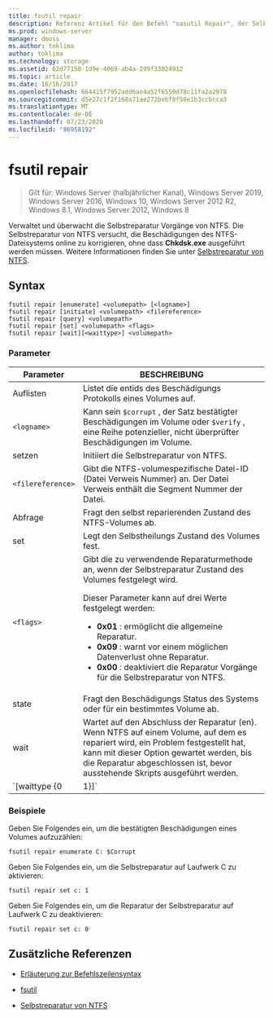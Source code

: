 ```yaml
---
title: fsutil repair
description: Referenz Artikel für den Befehl "sasutil Repair", der Selbstreparatur Vorgänge für NTFS verwaltet und überwacht.
ms.prod: windows-server
manager: dmoss
ms.author: toklima
author: toklima
ms.technology: storage
ms.assetid: 62d77150-1d9e-4069-ab4a-299f33024912
ms.topic: article
ms.date: 10/16/2017
ms.openlocfilehash: 664415f7952add6ae4a52f6550d78c11fa2a2978
ms.sourcegitcommit: d5e27c1f2f168a71ae272bebf8f50e1b3ccbcca3
ms.translationtype: MT
ms.contentlocale: de-DE
ms.lasthandoff: 07/23/2020
ms.locfileid: "86958192"
---
```

# <a name="fsutil-repair"></a>fsutil repair

> Gilt für: Windows Server (halbjährlicher Kanal), Windows Server 2019, Windows Server 2016, Windows 10, Windows Server 2012 R2, Windows 8.1, Windows Server 2012, Windows 8

Verwaltet und überwacht die Selbstreparatur Vorgänge von NTFS. Die Selbstreparatur von NTFS versucht, die Beschädigungen des NTFS-Dateisystems online zu korrigieren, ohne dass **Chkdsk.exe** ausgeführt werden müssen. Weitere Informationen finden Sie unter [Selbstreparatur von NTFS](/previous-versions/windows/it-pro/windows-server-2008-r2-and-2008/cc771388(v=ws.10)).

## <a name="syntax"></a>Syntax

```
fsutil repair [enumerate] <volumepath> [<logname>]
fsutil repair [initiate] <volumepath> <filereference>
fsutil repair [query] <volumepath>
fsutil repair [set] <volumepath> <flags>
fsutil repair [wait][<waittype>] <volumepath>

```

### <a name="parameters"></a>Parameter

| Parameter | BESCHREIBUNG |
| --------- | ----------- |
| Auflisten | Listet die entids des Beschädigungs Protokolls eines Volumes auf. |
| `<logname>` | Kann sein `$corrupt` , der Satz bestätigter Beschädigungen im Volume oder `$verify` , eine Reihe potenzieller, nicht überprüfter Beschädigungen im Volume. |
| setzen | Initiiert die Selbstreparatur von NTFS. |
| `<filereference>` | Gibt die NTFS-volumespezifische Datei-ID (Datei Verweis Nummer) an. Der Datei Verweis enthält die Segment Nummer der Datei. |
| Abfrage | Fragt den selbst reparierenden Zustand des NTFS-Volumes ab. |
| set | Legt den Selbstheilungs Zustand des Volumes fest. |
| `<flags>` | Gibt die zu verwendende Reparaturmethode an, wenn der Selbstreparatur Zustand des Volumes festgelegt wird.<p>Dieser Parameter kann auf drei Werte festgelegt werden:<ul><li>**0x01** : ermöglicht die allgemeine Reparatur.</li><li>**0x09** : warnt vor einem möglichen Datenverlust ohne Reparatur.</li><li>**0x00** : deaktiviert die Reparatur Vorgänge für die Selbstreparatur von NTFS.</li></ul> |
| state | Fragt den Beschädigungs Status des Systems oder für ein bestimmtes Volume ab. |
| wait | Wartet auf den Abschluss der Reparatur (en). Wenn NTFS auf einem Volume, auf dem es repariert wird, ein Problem festgestellt hat, kann mit dieser Option gewartet werden, bis die Reparatur abgeschlossen ist, bevor ausstehende Skripts ausgeführt werden. |
| `[waittype {0|1}]` | Gibt an, ob auf den Abschluss der aktuellen Reparatur gewartet werden soll oder ob auf den Abschluss aller Reparaturen gewartet werden soll. Der *waittype* -Parameter kann auf die folgenden Werte festgelegt werden:<ul><li>**0** -wartet auf den Abschluss aller Reparaturen. (Standardwert)</li><li>**1** : wartet auf den Abschluss der aktuellen Reparatur.</li></ul> |

### <a name="examples"></a>Beispiele

Geben Sie Folgendes ein, um die bestätigten Beschädigungen eines Volumes aufzuzählen:

```
fsutil repair enumerate C: $Corrupt
```

Geben Sie Folgendes ein, um die Selbstreparatur auf Laufwerk C zu aktivieren:

```
fsutil repair set c: 1
```

Geben Sie Folgendes ein, um die Reparatur der Selbstreparatur auf Laufwerk C zu deaktivieren:

```
fsutil repair set c: 0
```

## <a name="additional-references"></a>Zusätzliche Referenzen

- [Erläuterung zur Befehlszeilensyntax](command-line-syntax-key.md)

- [fsutil](fsutil.md)

- [Selbstreparatur von NTFS](/previous-versions/windows/it-pro/windows-server-2008-r2-and-2008/cc771388(v=ws.10))

